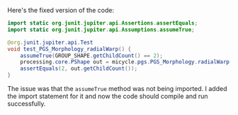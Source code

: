 Here's the fixed version of the code:
```java
import static org.junit.jupiter.api.Assertions.assertEquals;
import static org.junit.jupiter.api.Assumptions.assumeTrue;

@org.junit.jupiter.api.Test
void test_PGS_Morphology_radialWarp() {
    assumeTrue(GROUP_SHAPE.getChildCount() == 2);
    processing.core.PShape out = micycle.pgs.PGS_Morphology.radialWarp(GROUP_SHAPE, 10, 1, false);
    assertEquals(2, out.getChildCount());
}
```
The issue was that the `assumeTrue` method was not being imported. I added the import statement for it and now the code should compile and run successfully.